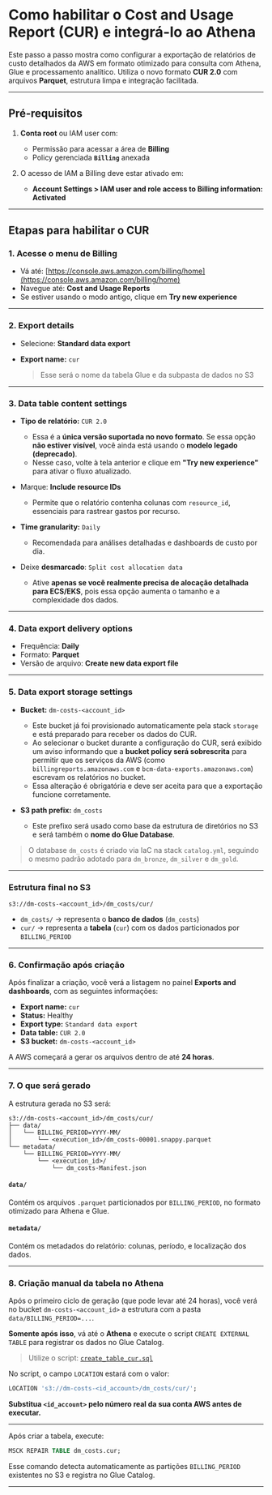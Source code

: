 # Como habilitar o Cost and Usage Report (CUR) e integrá-lo ao Athena

Este passo a passo mostra como configurar a exportação de relatórios de custo detalhados da AWS em formato otimizado para consulta com Athena, Glue e processamento analítico. Utiliza o novo formato **CUR 2.0** com arquivos **Parquet**, estrutura limpa e integração facilitada.

---

## Pré-requisitos

1. **Conta root** ou IAM user com:

    * Permissão para acessar a área de **Billing**
    * Policy gerenciada **`Billing`** anexada

2. O acesso de IAM a Billing deve estar ativado em:

    * **Account Settings > IAM user and role access to Billing information: Activated**

---

## Etapas para habilitar o CUR

### 1. Acesse o menu de Billing

* Vá até: [https://console.aws.amazon.com/billing/home](https://console.aws.amazon.com/billing/home)
* Navegue até: **Cost and Usage Reports**
* Se estiver usando o modo antigo, clique em **Try new experience**

---

### 2. Export details

* Selecione: **Standard data export**
* **Export name:** `cur`

  > Esse será o nome da tabela Glue e da subpasta de dados no S3

---

### 3. Data table content settings

* **Tipo de relatório:** `CUR 2.0`
  * Essa é a **única versão suportada no novo formato**. Se essa opção **não estiver visível**, você ainda está usando o **modelo legado (deprecado)**.
  * Nesse caso, volte à tela anterior e clique em **"Try new experience"** para ativar o fluxo atualizado.

* Marque: **Include resource IDs**
  * Permite que o relatório contenha colunas com `resource_id`, essenciais para rastrear gastos por recurso.

* **Time granularity:** `Daily`
  * Recomendada para análises detalhadas e dashboards de custo por dia.

* Deixe **desmarcado**: `Split cost allocation data`
  * Ative **apenas se você realmente precisa de alocação detalhada para ECS/EKS**, pois essa opção aumenta o tamanho e a complexidade dos dados.

---

### 4. Data export delivery options

* Frequência: **Daily**
* Formato: **Parquet**
* Versão de arquivo: **Create new data export file**

---

### 5. Data export storage settings

* **Bucket:** `dm-costs-<account_id>`
  * Este bucket já foi provisionado automaticamente pela stack `storage` e está preparado para receber os dados do CUR.
  * Ao selecionar o bucket durante a configuração do CUR, será exibido um aviso informando que a **bucket policy será sobrescrita** para permitir que os serviços da AWS (como `billingreports.amazonaws.com` e `bcm-data-exports.amazonaws.com`) escrevam os relatórios no bucket.
  * Essa alteração é obrigatória e deve ser aceita para que a exportação funcione corretamente.

* **S3 path prefix:** `dm_costs`
  * Este prefixo será usado como base da estrutura de diretórios no S3 e será também o **nome do Glue Database**.

> O database `dm_costs` é criado via IaC na stack `catalog.yml`, seguindo o mesmo padrão adotado para `dm_bronze`, `dm_silver` e `dm_gold`.

---

### Estrutura final no S3

```
s3://dm-costs-<account_id>/dm_costs/cur/
```

* `dm_costs/` → representa o **banco de dados** (`dm_costs`)
* `cur/` → representa a **tabela** (`cur`) com os dados particionados por `BILLING_PERIOD`

---

### 6. Confirmação após criação

Após finalizar a criação, você verá a listagem no painel **Exports and dashboards**, com as seguintes informações:

* **Export name:** `cur`
* **Status:** Healthy
* **Export type:** `Standard data export`
* **Data table:** `CUR 2.0`
* **S3 bucket:** `dm-costs-<account_id>`

A AWS começará a gerar os arquivos dentro de até **24 horas**.

---

### 7. O que será gerado

A estrutura gerada no S3 será:

```
s3://dm-costs-<account_id>/dm_costs/cur/
├── data/
│   └── BILLING_PERIOD=YYYY-MM/
│       └── <execution_id>/dm_costs-00001.snappy.parquet
└── metadata/
    └── BILLING_PERIOD=YYYY-MM/
        └── <execution_id>/
            └── dm_costs-Manifest.json
```

#### **`data/`**

Contém os arquivos `.parquet` particionados por `BILLING_PERIOD`, no formato otimizado para Athena e Glue.

#### **`metadata/`**

Contém os metadados do relatório: colunas, período, e localização dos dados.

---

### 8. Criação manual da tabela no Athena

Após o primeiro ciclo de geração (que pode levar até 24 horas), você verá no bucket `dm-costs-<account_id>` a estrutura com a pasta `data/BILLING_PERIOD=...`.

**Somente após isso**, vá até o **Athena** e execute o script `CREATE EXTERNAL TABLE` para registrar os dados no Glue Catalog.

> Utilize o script: [`create_table_cur.sql`](../catalog/scripts/create_table_cur.sql)

No script, o campo `LOCATION` estará com o valor:

```sql
LOCATION 's3://dm-costs-<id_account>/dm_costs/cur/';
```

**Substitua `<id_account>` pelo número real da sua conta AWS antes de executar.**

---

Após criar a tabela, execute:

```sql
MSCK REPAIR TABLE dm_costs.cur;
```

Esse comando detecta automaticamente as partições `BILLING_PERIOD` existentes no S3 e registra no Glue Catalog.

---
